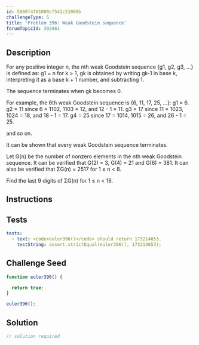 ```yaml
---
id: 5900f4f81000cf542c51000b
challengeType: 5
title: 'Problem 396: Weak Goodstein sequence'
forumTopicId: 302061
---
```


## Description
<section id='description'>
For any positive integer n, the nth weak Goodstein sequence {g1, g2, g3, ...} is defined as:
 g1 = n
 for k > 1, gk is obtained by writing gk-1 in base k, interpreting it as a base k + 1 number, and subtracting 1.

The sequence terminates when gk becomes 0.


For example, the 6th weak Goodstein sequence is {6, 11, 17, 25, ...}:
 g1 = 6.
 g2 = 11 since 6 = 1102, 1103 = 12, and 12 - 1 = 11.
 g3 = 17 since 11 = 1023, 1024 = 18, and 18 - 1 = 17.
 g4 = 25 since 17 = 1014, 1015 = 26, and 26 - 1 = 25.

and so on.


It can be shown that every weak Goodstein sequence terminates.


Let G(n) be the number of nonzero elements in the nth weak Goodstein sequence.
It can be verified that G(2) = 3, G(4) = 21 and G(6) = 381.
It can also be verified that ΣG(n) = 2517 for 1 ≤ n < 8.


Find the last 9 digits of ΣG(n) for 1 ≤ n < 16.
</section>

## Instructions
<section id='instructions'>

</section>

## Tests
<section id='tests'>

```yml
tests:
  - text: <code>euler396()</code> should return 173214653.
    testString: assert.strictEqual(euler396(), 173214653);

```

</section>

## Challenge Seed
<section id='challengeSeed'>

<div id='js-seed'>

```js
function euler396() {

  return true;
}

euler396();
```

</div>



</section>

## Solution
<section id='solution'>

```js
// solution required
```

</section>
